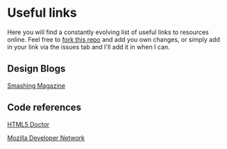 # Useful links
Here you will find a constantly evolving list of useful links to resources online. Feel free to [fork this repo](https://github.com/16WDWE02/useful-links/blob/master/README.md#fork-destination-box) and add you own changes, or simply add in your link via the issues tab and I'll add it in when I can.

## Design Blogs

[Smashing Magazine](https://www.smashingmagazine.com/)

## Code references

[HTML5 Doctor](http://html5doctor.com/)

[Mozilla Developer Network](https://developer.mozilla.org/en-US/)
